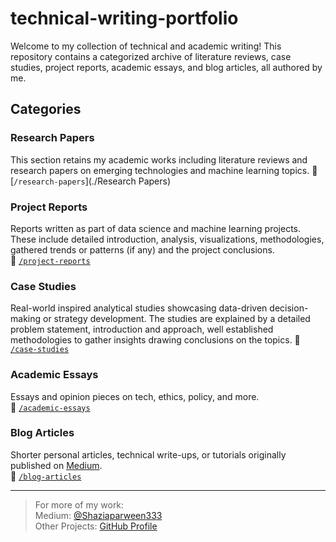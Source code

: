 # technical-writing-portfolio

Welcome to my collection of technical and academic writing! This repository contains a categorized archive of literature reviews, case studies, project reports, academic essays, and blog articles, all authored by me.

## Categories

### Research Papers
This section retains my academic works including literature reviews and research papers on emerging technologies and machine learning topics. 
📁 [`/research-papers`](./Research Papers)

### Project Reports
Reports written as part of data science and machine learning projects. These include detailed introduction, analysis, visualizations, methodologies, gathered trends or patterns (if any) and the project conclusions.  
📁 [`/project-reports`](./project-reports)

### Case Studies
Real-world inspired analytical studies showcasing data-driven decision-making or strategy development. The studies are explained by a detailed problem statement, introduction and approach, well established methodologies to gather insights drawing conclusions on the topics. 
📁 [`/case-studies`](./case-studies)

### Academic Essays
Essays and opinion pieces on tech, ethics, policy, and more.  
📁 [`/academic-essays`](./academic-essays)

### Blog Articles
Shorter personal articles, technical write-ups, or tutorials originally published on [Medium](https://medium.com/@yourusername).  
📁 [`/blog-articles`](./blog-articles)

---

> For more of my work:  
>  Medium: [@Shaziaparween333](https://medium.com/@shaziaparween333)  
>  Other Projects: [GitHub Profile](https://github.com/shazia-if)
